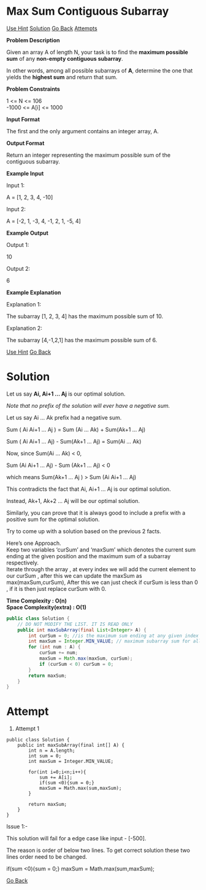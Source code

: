 
#  Max Sum Contiguous Subarray

[Use Hint](https://www.scaler.com/academy/mentee-dashboard/class/25460/assignment/problems/56/hints?navref=cl_pb_nv_tb)
[Solution](#Solution)
[Go Back](https://github.com/sahoog2/Preparation_Notes/blob/main/DSA/Array/2%20Problems.md)
[Attempts](#Attempt)



**Problem Description**  

Given an array A of length N, your task is to find the  **maximum possible sum**  of any  **non-empty contiguous subarray**.  
  
In other words, among all possible subarrays of  **A**, determine the one that yields the  **highest sum**  and return that sum.

  
  
**Problem Constraints**  

1 <= N <= 106  
-1000 <= A[i] <= 1000

  
  
**Input Format**  

The first and the only argument contains an integer array, A.

  
  
**Output Format**  

Return an integer representing the maximum possible sum of the contiguous subarray.

  
  
**Example Input**  

Input 1:

 A = [1, 2, 3, 4, -10] 

Input 2:

 A = [-2, 1, -3, 4, -1, 2, 1, -5, 4] 

  
  
**Example Output**  

Output 1:

 10 

Output 2:

 6 

  
  
**Example Explanation**  

Explanation 1:

 The subarray [1, 2, 3, 4] has the maximum possible sum of 10. 

Explanation 2:

 The subarray [4,-1,2,1] has the maximum possible sum of 6.


[Use Hint](https://www.scaler.com/academy/mentee-dashboard/class/25460/assignment/problems/56/hints?navref=cl_pb_nv_tb)
[Go Back](https://github.com/sahoog2/Preparation_Notes/blob/main/DSA/Array/2%20Problems.md)

# Solution

Let us say  **Ai, Ai+1 … Aj**  is our optimal solution.

_Note that no prefix of the solution will ever have a negative sum._

Let us say Ai … Ak prefix had a negative sum.

Sum ( Ai Ai+1 … Aj ) = Sum (Ai … Ak) + Sum(Ak+1 … Aj)

Sum ( Ai Ai+1 … Aj) - Sum(Ak+1 … Aj) = Sum(Ai … Ak)

Now, since Sum(Ai … Ak) < 0,

Sum (Ai Ai+1 … Aj) - Sum (Ak+1 … Aj) < 0

which means Sum(Ak+1 … Aj ) > Sum (Ai Ai+1 … Aj)

This contradicts the fact that Ai, Ai+1 … Aj is our optimal solution.

Instead, Ak+1, Ak+2 … Aj will be our optimal solution.

Similarly, you can prove that it is always good to include a prefix with a positive sum for the optimal solution.

Try to come up with a solution based on the previous 2 facts.

Here’s one Approach.  
Keep two variables ‘curSum’ and ‘maxSum’ which denotes the current sum ending at the given position and the maximum sum of a subarray respectively.  
Iterate through the array , at every index we will add the current element to our curSum , after this we can update the maxSum as max(maxSum,curSum), After this we can just check if curSum is less than 0 , if it is then just replace curSum with 0.

**Time Complexity : O(n)**  
**Space Complexity(extra) : O(1)**

```java
public class Solution {
    // DO NOT MODIFY THE LIST. IT IS READ ONLY
    public int maxSubArray(final List<Integer> A) {
        int curSum = 0; //is the maximum sum ending at any given index i
        int maxSum = Integer.MIN_VALUE; // maximum subarray sum for all subarrays till now
	    for (int num : A) {
	        curSum += num;
            maxSum = Math.max(maxSum, curSum);
            if (curSum < 0) curSum = 0;
	    }
	    return maxSum;
    }
}
```
# Attempt
1. Attempt 1
```
public class Solution {
    public int maxSubArray(final int[] A) {
        int n = A.length;
        int sum = 0;
        int maxSum = Integer.MIN_VALUE;

        for(int i=0;i<n;i++){
            sum += A[i];
            if(sum <0){sum = 0;}
            maxSum = Math.max(sum,maxSum);
        }

        return maxSum;
    }
}

```
Issue 1:-

This solution will fail for a edge case like input - [-500].

The reason is order of below two lines. To get correct solution these two lines order need to be changed.

if(sum <0){sum = 0;}
maxSum = Math.max(sum,maxSum);


[Go Back](https://github.com/sahoog2/Preparation_Notes/blob/main/DSA/Array/2%20Problems.md)
